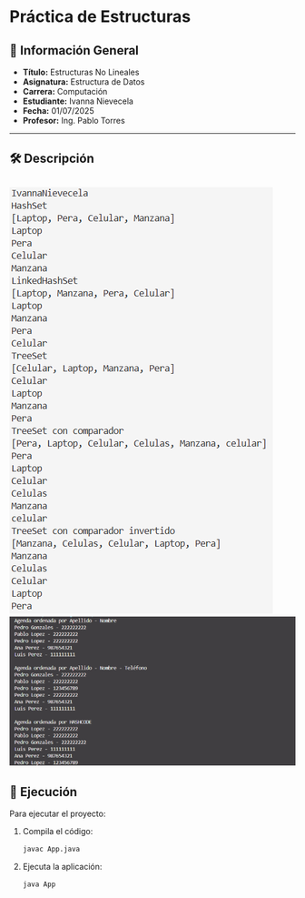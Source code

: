 # Práctica de Estructuras

## 📌 Información General

- **Título:** Estructuras No Lineales
- **Asignatura:** Estructura de Datos
- **Carrera:** Computación
- **Estudiante:** Ivanna Nievecela
- **Fecha:** 01/07/2025
- **Profesor:** Ing. Pablo Torres

---

## 🛠️ Descripción 

![alt text](image-1.png)
![alt text](image-2.png)
---

## 🚀 Ejecución

Para ejecutar el proyecto:

1. Compila el código:
    ```bash
    javac App.java
    ```
2. Ejecuta la aplicación:
    ```bash
    java App
    ```
